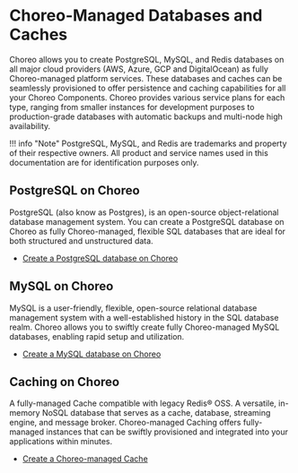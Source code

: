 # Choreo-Managed Databases and Caches

Choreo allows you to create PostgreSQL, MySQL, and Redis databases on all major cloud providers (AWS, Azure, GCP and DigitalOcean) as fully Choreo-managed platform services.
These databases and caches can be seamlessly provisioned to offer persistence and caching capabilities for all your Choreo Components. Choreo provides various service plans for each type, ranging from smaller instances for development purposes to production-grade databases with automatic backups and multi-node high availability.

!!! info "Note"
     PostgreSQL, MySQL, and Redis are trademarks and property of their respective owners. All product and service names used in this documentation are for identification purposes only.

## PostgreSQL on Choreo

PostgreSQL (also know as Postgres), is an open-source object-relational database management system. You can create a PostgreSQL database on Choreo as fully Choreo-managed, flexible SQL databases that are ideal for both structured and unstructured data.

- [Create a PostgreSQL database on Choreo](./choreo-managed-postgresql-databases.md)

## MySQL on Choreo

MySQL is a user-friendly, flexible, open-source relational database management system with a well-established history in the SQL database realm. Choreo allows you to swiftly create fully Choreo-managed MySQL databases, enabling rapid setup and utilization.

- [Create a MySQL database on Choreo](./choreo-managed-mysql-databases.md)

## Caching on Choreo

A fully-managed Cache compatible with legacy Redis® OSS. A versatile, in-memory NoSQL database that serves as a cache, database, streaming engine, and message broker. Choreo-managed Caching offers fully-managed instances that can be swiftly provisioned and integrated into your applications within minutes.

- [Create a Choreo-managed Cache](./choreo-managed-caches.md)
